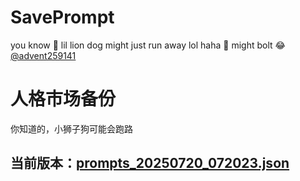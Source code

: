 # SavePrompt
you know 🫠 lil lion dog might just run away lol
haha 🐶 might bolt 😂 [@advent259141](https://github.com/advent259141)

# 人格市场备份
你知道的，小狮子狗可能会跑路

## 当前版本：[prompts_20250720_072023.json](https://github.com/Larch-C/SavePrompt/blob/main/prompts_20250720_072023.json)
